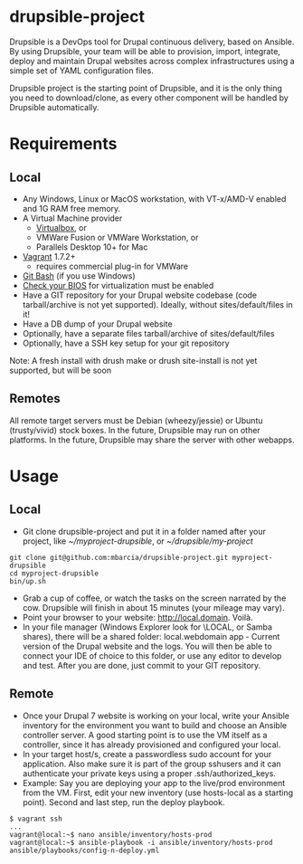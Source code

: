 # drupsible-project
Drupsible is a DevOps tool for Drupal continuous delivery, based on Ansible. By using Drupsible, your team will be able to provision, import, integrate, deploy and maintain Drupal websites across complex infrastructures using a simple set of YAML configuration files.

Drupsible project is the starting point of Drupsible, and it is the only thing you need to download/clone, as every other component will be handled by Drupsible automatically.

# Requirements
## Local
* Any Windows, Linux or MacOS workstation, with VT-x/AMD-V enabled and 1G RAM free memory.
* A Virtual Machine provider
  * [Virtualbox](https://www.virtualbox.org/wiki/Downloads), or
  * VMWare Fusion or VMWare Workstation, or 
  * Parallels Desktop 10+ for Mac
* [Vagrant](http://www.vagrantup.com/downloads) 1.7.2+
  * requires commercial plug-in for VMWare
* [Git Bash](https://git-scm.com/download/win) (if you use Windows)
* [Check your BIOS](http://www.howtogeek.com/213795/how-to-enable-intel-vt-x-in-your-computers-bios-or-uefi-firmware/) for virtualization must be enabled
* Have a GIT repository for your Drupal website codebase (code tarball/archive is not yet supported). Ideally, without sites/default/files in it!
* Have a DB dump of your Drupal website
* Optionally, have a separate files tarball/archive of sites/default/files
* Optionally, have a SSH key setup for your git repository

Note: A fresh install with drush make or drush site-install is not yet supported, but will be soon
## Remotes
All remote target servers must be Debian (wheezy/jessie) or Ubuntu (trusty/vivid) stock boxes.
In the future, Drupsible may run on other platforms.
In the future, Drupsible may share the server with other webapps.

# Usage

## Local
* Git clone drupsible-project and put it in a folder named after your project, like _~/myproject-drupsible_, or _~/drupsible/my-project_
```
git clone git@github.com:mbarcia/drupsible-project.git myproject-drupsible
cd myproject-drupsible
bin/up.sh
```
* Grab a cup of coffee, or watch the tasks on the screen narrated by the cow. Drupsible will finish in about 15 minutes (your mileage may vary).
* Point your browser to your website: http://local.domain. Voilà.
* In your file manager (Windows Explorer look for \\LOCAL, or Samba shares), there will be a shared folder:
local.webdomain app - Current version of the Drupal website and the logs.
You will then be able to connect your IDE of choice to this folder, or use any editor to develop and test. After you are done, just commit to your GIT repository.
## Remote
* Once your Drupal 7 website is working on your local, write your Ansible inventory for the environment you want to build and choose an Ansible controller server. A good starting point is to use the VM itself as a controller, since it has already provisioned and configured your local.
* In your target host/s, create a passwordless sudo account for your application. Also make sure it is part of the group sshusers and it can authenticate your private keys using a proper .ssh/authorized_keys.
* Example: Say you are deploying your app to the live/prod environment from the VM. First, edit your new inventory (use hosts-local as a starting point). Second and last step, run the deploy playbook.
```
$ vagrant ssh
...
vagrant@local:~$ nano ansible/inventory/hosts-prod
vagrant@local:~$ ansible-playbook -i ansible/inventory/hosts-prod ansible/playbooks/config-n-deploy.yml
```
